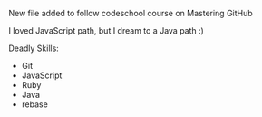 New file added to follow codeschool course on Mastering GitHub

I loved JavaScript path, but I dream to a Java path :)

Deadly Skills:
* Git
* JavaScript
* Ruby
* Java
* rebase

